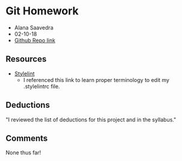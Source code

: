 # Git Homework
* Alana Saavedra
* 02-10-18
* [Github Repo link](https://github.com/alasaave/hw_mq_saavedra_alana)

## Resources
* [Stylelint](https://stylelint.io/user-guide/rules/)
	- I referenced this link to learn proper terminology to edit my .stylelintrc file.

## Deductions
"I reviewed the list of deductions for this project and in the syllabus."

## Comments
None thus far!
